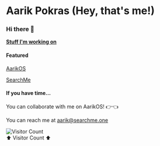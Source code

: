 # Aarik Pokras (Hey, that's me!)
### Hi there 👋
[**Stuff I'm working on**](https://aarikpokras.github.io/stuff-ive-been-working-on/)
#### Featured
[AarikOS](https://github.com/aarikpokras/aarikos)

[SearchMe](https://searchme.one)
#### If you have time...
You can collaborate with me on AarikOS! 👉👈

You can reach me at aarik@searchme.one
<!--
**aarikpokras/aarikpokras** is a ✨ _special_ ✨ repository because its `README.md` (this file) appears on your GitHub profile.

Here are some ideas to get you started:

- 🔭 I’m currently working on ...
- 🌱 I’m currently learning ...
- 👯 I’m looking to collaborate on ...
- 🤔 I’m looking for help with ...
- 💬 Ask me about ...
- 📫 How to reach me: ...
- 😄 Pronouns: ...
- ⚡ Fun fact: ...
-->
![Visitor Count](https://profile-counter.glitch.me/aarikpokras/count.svg)
<br />⬆️ Visitor Count ⬆️
